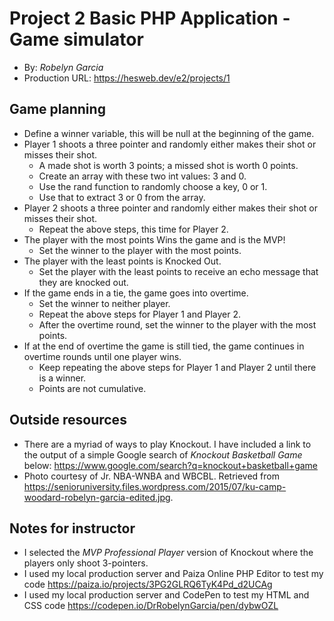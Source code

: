 # Project 2 Basic PHP Application - Game simulator
+ By: *Robelyn Garcia*
+ Production URL: <https://hesweb.dev/e2/projects/1>

## Game planning
* Define a winner variable, this will be null at the beginning of the game.
* Player 1 shoots a three pointer and randomly either makes their shot or misses their shot.
     * A made shot is worth 3 points; a missed shot is worth 0 points.
     * Create an array with these two int values: 3 and 0.
     * Use the rand function to randomly choose a key, 0 or 1.
     * Use that to extract 3 or 0 from the array.
* Player 2 shoots a three pointer and randomly either makes their shot or misses their shot.
     * Repeat the above steps, this time for Player 2.
* The player with the most points Wins the game and is the MVP!
     * Set the winner to the player with the most points.
* The player with the least points is Knocked Out.
     * Set the player with the least points to receive an echo message that they are knocked out.
* If the game ends in a tie, the game goes into overtime.
     * Set the winner to neither player.
     * Repeat the above steps for Player 1 and Player 2.
     * After the overtime round, set the winner to the player with the most points.
* If at the end of overtime the game is still tied, the game continues in overtime rounds until one player wins.
     * Keep repeating the above steps for Player 1 and Player 2 until there is a winner.
     * Points are not cumulative.


## Outside resources
+ There are a myriad of ways to play Knockout.  I have included a link to the output of a simple Google search of *Knockout Basketball Game* below:
<https://www.google.com/search?q=knockout+basketball+game>
+ Photo courtesy of Jr. NBA-WNBA and WBCBL. Retrieved from <https://senioruniversity.files.wordpress.com/2015/07/ku-camp-woodard-robelyn-garcia-edited.jpg>. 

## Notes for instructor
+ I selected the *MVP Professional Player* version of Knockout where the players only shoot 3-pointers.
+ I used my local production server and Paiza Online PHP Editor to test my code https://paiza.io/projects/3PG2GLRQ6TyK4Pd_d2UCAg
+ I used my local production server and CodePen to test my HTML and CSS code
https://codepen.io/DrRobelynGarcia/pen/dybwOZL
